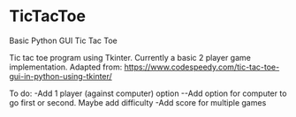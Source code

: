 # TicTacToe
Basic Python GUI Tic Tac Toe

Tic tac toe program using Tkinter.  Currently a basic 2 player game implementation.
Adapted from: https://www.codespeedy.com/tic-tac-toe-gui-in-python-using-tkinter/

To do:
-Add 1 player (against computer) option
  --Add option for computer to go first or second.  Maybe add difficulty
-Add score for multiple games
